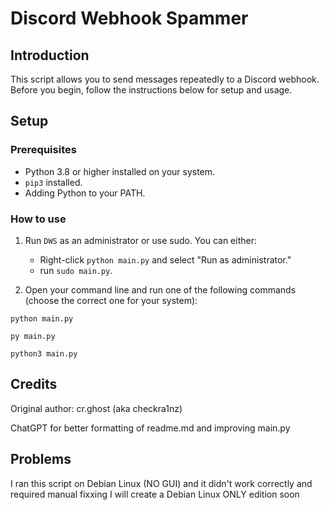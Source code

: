 # Discord Webhook Spammer

## Introduction
This script allows you to send messages repeatedly to a Discord webhook. Before you begin, follow the instructions below for setup and usage.

## Setup

### Prerequisites
- Python 3.8 or higher installed on your system.
- `pip3` installed.
- Adding Python to your PATH.

### How to use
1. Run `DWS` as an administrator or use sudo. You can either:
   - Right-click `python main.py` and select "Run as administrator."
   - run `sudo main.py`.

2. Open your command line and run one of the following commands (choose the correct one for your system):

`python main.py`

`py main.py`

`python3 main.py`

## Credits
Original author: cr.ghost (aka checkra1nz)

ChatGPT for better formatting of readme.md and improving main.py

## Problems
I ran this script on Debian Linux (NO GUI) and it didn't work correctly and required manual fixxing
I will create a Debian Linux ONLY edition soon
